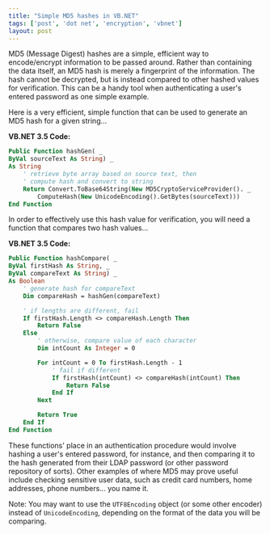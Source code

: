 ```yaml
---
title: "Simple MD5 hashes in VB.NET"
tags: ['post', 'dot net', 'encryption', 'vbnet']
layout: post
---
```


MD5 (Message Digest) hashes are a simple, efficient way to
encode/encrypt information to be passed around. Rather than containing
the data itself, an MD5 hash is merely a fingerprint of the information.
The hash cannot be decrypted, but is instead compared to other hashed
values for verification. This can be a handy tool when authenticating a
user's entered password as one simple example.

Here is a very efficient, simple function that can be used to generate
an MD5 hash for a given string...<!--more-->

**VB.NET 3.5 Code:**

```vb
Public Function hashGen( _
ByVal sourceText As String) _
As String
	' retrieve byte array based on source text, then
	' compute hash and convert to string
	Return Convert.ToBase64String(New MD5CryptoServiceProvider(). _
		ComputeHash(New UnicodeEncoding().GetBytes(sourceText)))
End Function
```

In order to effectively use this hash value for verification, you will
need a function that compares two hash values...

**VB.NET 3.5 Code:**

```vb
Public Function hashCompare( _
ByVal firstHash As String, _
ByVal compareText As String) _
As Boolean
	' generate hash for compareText
	Dim compareHash = hashGen(compareText)

	' if lengths are different, fail
	If firstHash.Length <> compareHash.Length Then
		Return False
	Else
		' otherwise, compare value of each character
		Dim intCount As Integer = 0

		For intCount = 0 To firstHash.Length - 1
			' fail if different
			If firstHash(intCount) <> compareHash(intCount) Then
				Return False
			End If
		Next

		Return True
	End If
End Function
```

These functions' place in an authentication procedure would involve
hashing a user's entered password, for instance, and then comparing it
to the hash generated from their LDAP password (or other password
repository of sorts). Other examples of where MD5 may prove useful
include checking sensitive user data, such as credit card numbers, home
addresses, phone numbers... you name it.

Note: You may want to use the `UTF8Encoding` object (or some other
encoder) instead of `UnicodeEncoding`, depending on the
format of the data you will be comparing.
